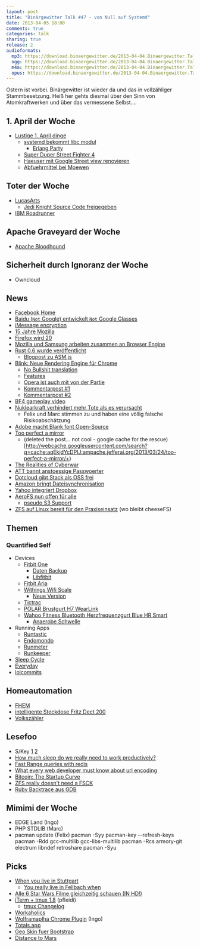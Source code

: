 ```yaml
---
layout: post
title: "Binärgewitter Talk #47 - von Null auf Systemd"
date: 2013-04-05 18:00
comments: true
categories: talk
sharing: true
release: 2
audioformats:
  mp3: https://download.binaergewitter.de/2013-04-04.Binaergewitter.Talk.47.mp3
  ogg: https://download.binaergewitter.de/2013-04-04.Binaergewitter.Talk.47.ogg
  m4a: https://download.binaergewitter.de/2013-04-04.Binaergewitter.Talk.47.m4a
  opus: https://download.binaergewitter.de/2013-04-04.Binaergewitter.Talk.47.opus
---
```

Ostern ist vorbei. Binärgewitter ist wieder da und das in vollzähliger Stammbesetzung. Heiß her gehts diesmal über den Sinn von Atomkraftwerken und über das vermessene Selbst....

## 1. April der Woche

- [Lustige 1. April dinge](http://vividtimes.com/round-up-all-best-april-fools-day-prank-around-the-world/)
    - [systemd bekommt libc modul](http://lists.freedesktop.org/archives/systemd-devel/2013-March/010062.html)
      * [Erlang Party](http://www.golem.de/news/zerg-demo-erlang-on-xen-startet-ohne-os-in-rund-100-millisekunden-1302-97673.html)
    - [Super Duper Street Fighter 4](http://www.capcom-unity.com/combofiend/blog/2013/04/01/introducing-super-duper-street-fighter-4)
    - [Haeuser mit Google Street view renovieren](http://www.googlewatchblog.de/2013/03/haeuser-google-street-view/)
    - [Abfuehrmittel bei Moewen](http://www.youtube.com/watch?v=B7a58JxWCUA&feature=youtu.be)

## Toter der Woche

- [LucasArts](http://www.gulli.com/news/21186-lucasarts-schliessung-nach-uebernahme-durch-disney-2013-04-04)
    - [Jedi Knight Source Code freigegeben](http://www.gulli.com/news/21186-lucasarts-schliessung-nach-uebernahme-durch-disney-2013-04-04)
- [IBM Roadrunner](http://arstechnica.com/information-technology/2013/03/worlds-fastest-supercomputer-from-09-is-now-obsolete-will-be-dismantled)

## Apache Graveyard der Woche

* [Apache Bloodhound](http://www.pro-linux.de/news/1/19629/apache-bloodhound-wird-offizielles-apache-projekt.html)

## Sicherheit durch Ignoranz der Woche

* Owncloud

## News

- [Facebook Home](http://techcrunch.com/2013/04/04/live-blog-live-from-the-facebook-phone-event/)
- [Baidu (`Not` Google) entwickelt `Not` Google Glasses](http://news.cnet.com/8301-1023_3-57577587-93/chinese-search-engine-develops-google-glass-rival-says-report/)
- [iMessage encryption](http://news.cnet.com/8301-13578_3-57577887-38/apples-imessage-encryption-trips-up-feds-surveillance/)
- [15 Jahre Mozilla](http://www.pro-linux.de/news/1/19632/alles-gute-15-jahre-mozilla.html)
- [Firefox wird 20](http://arstechnica.com/information-technology/2013/04/firefox-turns-20version-20-that-is/)
- [Mozilla und Samsung arbeiten zusammen an Browser Engine](https://blog.mozilla.org/blog/2013/04/03/mozilla-and-samsung-collaborate-on-next-generation-web-browser-engine/)
- [Rust 0.6 wurde veröffentlicht](https://github.com/mozilla/rust/blob/release-0.6/RELEASES.txt)
    - [Blogpost zu ASM.js](http://ejohn.org/blog/asmjs-javascript-compile-target/)
- [Blink: Neue Rendering Engine für Chrome](http://blog.chromium.org/2013/04/blink-rendering-engine-for-chromium.html)
    * [No Bullshit translation](http://prng.net/blink-faq.html)
    * [Features](http://www.chromium.org/blink#new-features)
    * [Opera ist auch mit von der Partie](http://www.brucelawson.co.uk/2013/hello-blink/)
    * [Kommentarpost #1](http://robertnyman.com/2013/04/04/thoughts-on-blink-googles-new-rendering-engine/)
    * [Kommentarpost #2](http://infrequently.org/2013/04/probably-wrong/)
- [BF4 gameplay video](http://www.youtube.com/watch?feature=player_embedded&v=U8HVQXkeU8U)
- [Nuklearkraft verhindert mehr Tote als es verursacht](http://cen.acs.org/articles/91/web/2013/04/Nuclear-Power-Prevents-Deaths-Causes.html)
    * Felix und Marc stimmen zu und haben eine völlig falsche Risikoabschätzung
- [Adobe macht Blank font Open-Source](http://www.heise.de/developer/meldung/Adobe-stellt-Blank-Font-unter-Open-Source-Lizenz-1833872.html)
- [Too perfect a mirror](http://jefferai.org/2013/03/24/too-perfect-a-mirror/)
    * (deleted the post... not cool - google cache for the rescue)[http://webcache.googleusercontent.com/search?q=cache:aqEkjdYcDPIJ:ampache.jefferai.org/2013/03/24/too-perfect-a-mirror/+)
- [The Realities of Cyberwar](https://blog.bit9.com/2013/04/02/the-realities-of-cyberwar-fear-uncertainty-and-doubt/)
- [ATT bannt anstoessige Passwoerter](http://arstechnica.com/security/2013/04/wtf-ats-profane-password-ban-lets-some-swears-through/)
- [Dotcloud gibt Stack als OSS frei](http://blog.dotcloud.com/new-sandbox)
- [Amazon bringt Dateisynchronisation](http://www.golem.de/news/cloud-drive-amazon-konkurriert-mit-dropbox-1304-98459.html)
- [Yahoo integriert Dropbox](http://www.golem.de/news/webmailer-yahoo-integriert-dropbox-1304-98481.html)
- [AeroFS nun offen für alle](http://www.golem.de/news/aerofs-das-bessere-dropbox-1304-98485.html)
    * [pseudo S3 Support](http://blog.aerofs.com/70/aerofss3-private-syncing-to-amazons-cloud-made-easy)
- [ZFS auf Linux bereit für den Praxiseinsatz](http://www.heise.de/developer/meldung/Dateisystem-ZFS-on-Linux-bereit-fuer-Alltagseinsatz-1833105.html) (wo bleibt cheeseFS)

## Themen

### Quantified Self

- Devices
  * [Fitbit One](http://www.amazon.de/dp/B009OC8W96?tag=pfleidi-21)
      * [Daten Backup](http://blog.marc-seeger.de/2012/09/16/backing-up-fitbit-data-using-their-api/)
      * [Libfitbit](https://github.com/openyou/libfitbit)
  * [Fitbit Aria](http://www.amazon.de/dp/B0077L8YOO?tag=pfleidi-21)
  * [Withings Wifi Scale](http://www.amazon.de/dp/B002JE2PSA?tag=pfleidi-21)
      - [Neue Version](http://www.amazon.de/dp/B00BKRQ4E8?tag=pfleidi-21)
  * [Tictrac](http://www.tictrac.com/)
  * [POLAR Brustgurt H7 WearLink](http://www.amazon.de/dp/B007S088F4?tag=pfleidi-21)
  * [Wahoo Fitness Bluetooth Herzfrequenzgurt Blue HR Smart](http://amzn.to/XT0Mjy)
    * [Anaerobe Schwelle](http://de.wikipedia.org/wiki/Anaerobe_Schwelle)
- Running Apps
  * [Runtastic](http://www.runtastic.com/)
  * [Endomondo](http://www.endomondo.com/)
  * [Runmeter](http://blog.marc-seeger.de/2011/10/21/running-apps-on-the-iphone/)
  * [Runkeeper](http://www.runkeeper.com)
- [Sleep Cycle](https://itunes.apple.com/de/app/sleep-cycle-alarm-clock/id320606217?l=en&mt=8)
- [Everyday](https://itunes.apple.com/de/app/everyday/id398081659?l=en&mt=8)
- [lolcommits](https://github.com/mroth/lolcommits)

## Homeautomation

  * [FHEM](http://fhem.de/fhem.html)
  * [intelligente Steckdose Fritz Dect 200](http://www.amazon.de/gp/product/B00AQ9E77M/ref=as_li_ss_tl?ie=UTF8&camp=1638&creative=19454&creativeASIN=B00AQ9E77M&linkCode=as2&tag=trektrip)
  * [Volkszähler](http://volkszaehler.org)

## Lesefoo

- S/Key [1](http://www.fatsquirrel.org/veghead/wot/skey.php) [2](http://www.ece.northwestern.edu/CSEL/skey/skey_eecs.html)
- [How much sleep do we really need to work productively?](http://blog.bufferapp.com/how-much-sleep-do-we-really-need-to-work-productively)
- [Fast Range queries with redis](http://engineering.getglue.com/post/46520116130/fast-range-queries-with-redis)
- [What every web developer must know about url encoding](http://blog.lunatech.com/2009/02/03/what-every-web-developer-must-know-about-url-encoding)
- [Bitcoin: The Startup Curve](http://www.avc.com/a_vc/2012/03/the-startup-curve.html)
- [ZFS really doesn't need a FSCK](http://www.c0t0d0s0.org/archives/6071-No,-ZFS-really-doesnt-need-a-fsck.html)
- [Ruby Backtrace aus GDB](http://isotope11.com/blog/getting-a-ruby-backtrace-from-gnu-debugger)

## Mimimi der Woche

- EDGE Land (Ingo)
- PHP STDLIB (Marc)
- pacman update (Felix)
        pacman -Syy
        pacman-key --refresh-keys
        pacman -Rdd gcc-multilib gcc-libs-multilib
        pacman -Rcs armory-git electrum libndef retroshare
        pacman -Syu

## Picks

- [When you live in Stuttgart](http://whenyouliveinstuttgart.tumblr.com/)
  * [You really live in Fellbach when](http://whenyoureallyliveinfellbach.tumblr.com/)
- [Alle 6 Star Wars Filme gleichzeitig schauen (IN HD!)](https://www.youtube.com/watch?v=xOLqGxuvf08&feature=player_embedded)
- [iTerm + tmux 1.8](https://code.google.com/p/iterm2/wiki/TmuxIntegration) (pfleidi)
  * [tmux Changelog](http://sourceforge.net/p/tmux/tmux-code/ci/master/tree/CHANGES)
- [Workaholics](http://www.imdb.com/title/tt1610527/)
- [Wolframaplha Chrome Plugin](http://www.wolframalpha.com/extensions/chrome-extension.html) (Ingo)
- [Totals.app](http://www.kedisoft.com/totals/)
- [Geo Skin fuer Bootstrap](http://divshot.github.com/geo-bootstrap/)
- [Distance to Mars](http://www.distancetomars.com/)

